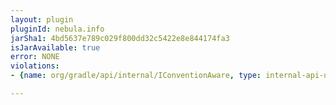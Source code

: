 ```yaml
---
layout: plugin
pluginId: nebula.info
jarSha1: 4bd5637e789c029f800dd32c5422e8e844174fa3
isJarAvailable: true
error: NONE
violations:
- {name: org/gradle/api/internal/IConventionAware, type: internal-api-usage}

---
```

